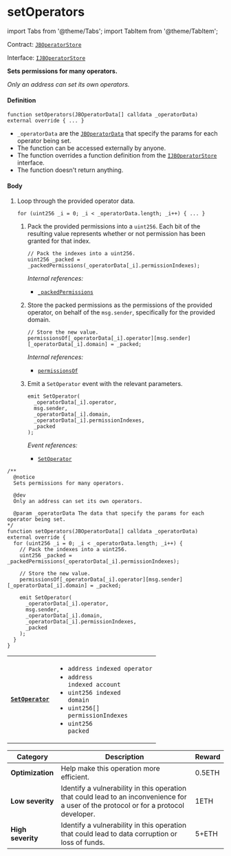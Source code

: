 # setOperators

import Tabs from '@theme/Tabs';
import TabItem from '@theme/TabItem';

Contract: [`JBOperatorStore`](/protocol/api/contracts/jboperatorstore/README.md)​‌

Interface: [`IJBOperatorStore`](/protocol/api/interfaces/ijboperatorstore.md)

<Tabs>
<TabItem value="Step by step" label="Step by step">

**Sets permissions for many operators.**

_Only an address can set its own operators._

#### Definition

```
function setOperators(JBOperatorData[] calldata _operatorData) external override { ... }
```

* `_operatorData` are the [`JBOperatorData`](/protocol/api/data-structures/jboperatordata.md) that specify the params for each operator being set.
* The function can be accessed externally by anyone.
* The function overrides a function definition from the [`IJBOperatorStore`](/protocol/api/interfaces/ijboperatorstore.md) interface.
* The function doesn't return anything.

#### Body

1.  Loop through the provided operator data.

    ```
    for (uint256 _i = 0; _i < _operatorData.length; _i++) { ... }
    ```

    1.  Pack the provided permissions into a `uint256`. Each bit of the resulting value represents whether or not permission has been granted for that index.

        ```
        // Pack the indexes into a uint256.
        uint256 _packed = _packedPermissions(_operatorData[_i].permissionIndexes);
        ```

        _Internal references:_

        * [`_packedPermissions`](/protocol/api/contracts/jboperatorstore/read/-_packedpermissions.md)
    2.  Store the packed permissions as the permissions of the provided operator, on behalf of the `msg.sender`, specifically for the provided domain.

        ```
        // Store the new value.
        permissionsOf[_operatorData[_i].operator][msg.sender][_operatorData[_i].domain] = _packed;
        ```

        _Internal references:_

        * [`permissionsOf`](../properties/permissionsof.md)
    3.  Emit a `SetOperator` event with the relevant parameters.

        ```
        emit SetOperator(
          _operatorData[_i].operator,
          msg.sender,
          _operatorData[_i].domain,
          _operatorData[_i].permissionIndexes,
          _packed
        );
        ```

        _Event references:_

        * [`SetOperator`](../events/setoperator.md)

</TabItem>

<TabItem value="Code" label="Code">

```
/**
  @notice
  Sets permissions for many operators.

  @dev
  Only an address can set its own operators.

  @param _operatorData The data that specify the params for each operator being set.
*/
function setOperators(JBOperatorData[] calldata _operatorData) external override {
  for (uint256 _i = 0; _i < _operatorData.length; _i++) {
    // Pack the indexes into a uint256.
    uint256 _packed = _packedPermissions(_operatorData[_i].permissionIndexes);

    // Store the new value.
    permissionsOf[_operatorData[_i].operator][msg.sender][_operatorData[_i].domain] = _packed;

    emit SetOperator(
      _operatorData[_i].operator,
      msg.sender,
      _operatorData[_i].domain,
      _operatorData[_i].permissionIndexes,
      _packed
    );
  }
}
```

</TabItem>

<TabItem value="Events" label="Events">

|                                               |                                                                                                                                                                                                                                       |
| --------------------------------------------- | ------------------------------------------------------------------------------------------------------------------------------------------------------------------------------------------------------------------------------------- |
| [**`SetOperator`**](/protocol/api/contracts/jboperatorstore/events/setoperator.md) | <ul><li><code>address indexed operator</code></li><li><code>address indexed account</code></li><li><code>uint256 indexed domain</code></li><li><code>uint256[] permissionIndexes</code></li><li><code>uint256 packed</code></li></ul> |

</TabItem>

<TabItem value="Bug bounty" label="Bug bounty">

| Category          | Description                                                                                                                            | Reward |
| ----------------- | -------------------------------------------------------------------------------------------------------------------------------------- | ------ |
| **Optimization**  | Help make this operation more efficient.                                                                                               | 0.5ETH |
| **Low severity**  | Identify a vulnerability in this operation that could lead to an inconvenience for a user of the protocol or for a protocol developer. | 1ETH   |
| **High severity** | Identify a vulnerability in this operation that could lead to data corruption or loss of funds.                                        | 5+ETH  |

</TabItem>
</Tabs>
